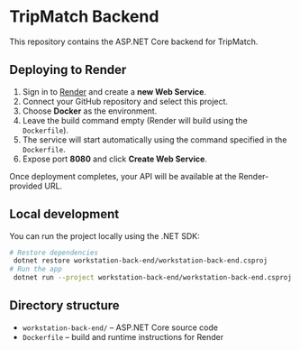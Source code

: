 # TripMatch Backend

This repository contains the ASP.NET Core backend for TripMatch.

## Deploying to Render

1. Sign in to [Render](https://render.com/) and create a **new Web Service**.
2. Connect your GitHub repository and select this project.
3. Choose **Docker** as the environment.
4. Leave the build command empty (Render will build using the `Dockerfile`).
5. The service will start automatically using the command specified in the `Dockerfile`.
6. Expose port **8080** and click **Create Web Service**.

Once deployment completes, your API will be available at the Render-provided URL.

## Local development

You can run the project locally using the .NET SDK:

```bash
# Restore dependencies
 dotnet restore workstation-back-end/workstation-back-end.csproj
# Run the app
 dotnet run --project workstation-back-end/workstation-back-end.csproj
```

## Directory structure

- `workstation-back-end/` – ASP.NET Core source code
- `Dockerfile` – build and runtime instructions for Render
